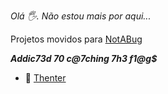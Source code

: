 _Olá 🖐. Não estou mais por aqui..._

  Projetos movidos para [NotABug](https://notabug.org/sonecudo)

_**Addic73d 70 c@7ching 7h3 f1@g$**_
- 🔗 [Thenter](http://gg.gg/thenter)

